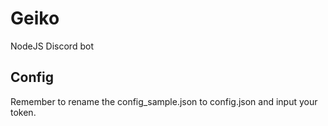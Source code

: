 # Geiko
NodeJS Discord bot

## Config
Remember to rename the config_sample.json to config.json and input your token.